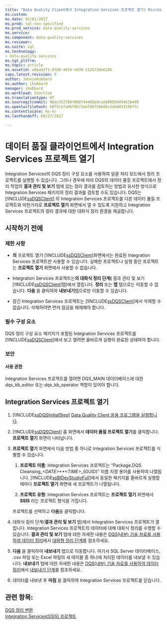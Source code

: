 ```yaml
---
title: "Data Quality Client에서 Integration Services 프로젝트 열기| Microsoft Docs"
ms.custom: 
ms.date: 03/01/2017
ms.prod: sql-non-specified
ms.prod_service: data-quality-services
ms.service: 
ms.component: data-quality-services
ms.reviewer: 
ms.suite: sql
ms.technology:
- data-quality-services
ms.tgt_pltfrm: 
ms.topic: article
ms.assetid: a8bad2f1-8fb0-4d14-a978-11a5720e62d6
caps.latest.revision: 9
author: JennieHubbard
ms.author: jhubbard
manager: jhubbard
ms.workload: Inactive
ms.translationtype: HT
ms.sourcegitcommit: 96ec352784f060f444b8adcae6005dd454b3b460
ms.openlocfilehash: b8f5c57ad6f0b73eb7d8f56bd8c34dd03319bf7c
ms.contentlocale: ko-kr
ms.lasthandoff: 09/27/2017

---
```

# <a name="open-integration-services-projects-in-data-quality-client"></a>데이터 품질 클라이언트에서 Integration Services 프로젝트 열기
  Integration Services의 DQS 정리 구성 요소를 사용하여 일괄 처리 모드에서 정리 프로젝트를 실행할 수 있습니다. 그러나 경우에 따라 DQS의 데이터 품질 프로젝트에서 정리 작업의 **결과 관리 및 보기** 탭에 있는 정리 결과를 검토하는 방법과 유사한 방식으로 Integration Services 패키지의 정리 결과를 검토할 수도 있습니다. DQS는 [!INCLUDE[ssDQSClient](../includes/ssdqsclient-md.md)] 의 Integration Services 프로젝트를 다른 데이터 품질 프로젝트와 마찬가지로 **프로젝트 열기** 화면에서 열 수 있도록 지원하고 Integration Services 프로젝트의 정리 결과에 대한 대화식 정리 환경을 제공합니다.  
  
##  <a name="BeforeYouBegin"></a> 시작하기 전에  
  
###  <a name="LimitationsRestrictions"></a> 제한 사항  
  
-   **의** 프로젝트 열기 [!INCLUDE[ssDQSClient](../includes/ssdqsclient-md.md)]화면에서는 완료된 Integration Services 프로젝트만 사용할 수 있습니다. 실패한 프로젝트나 실행 중인 프로젝트는 **프로젝트 열기** 화면에서 사용할 수 없습니다.  
  
-   Integration Services 프로젝트는**의 대화식 정리 단계(** 결과 관리 및 보기 [!INCLUDE[ssDQSClient](../includes/ssdqsclient-md.md)]탭)에서 열립니다. **정리** 또는 **맵** 탭으로는 이동할 수 없습니다. **다음** 을 클릭하여 **내보내기**탭으로만 이동할 수 있습니다.  
  
-   잠긴 Integration Services 프로젝트는 [!INCLUDE[ssDQSClient](../includes/ssdqsclient-md.md)]에서 삭제할 수 없습니다. 삭제하려면 먼저 잠금을 해제해야 합니다.  
  
###  <a name="Prerequisites"></a> 필수 구성 요소  
 DQS 정리 구성 요소 패키지가 포함된 Integration Services 프로젝트를 [!INCLUDE[ssDQSClient](../includes/ssdqsclient-md.md)]에서 보고 열려면 올바르게 실행이 완료된 상태여야 합니다.  
  
###  <a name="Security"></a> 보안  
  
####  <a name="Permissions"></a> 사용 권한  
 Integration Services 프로젝트를 열려면 DQS_MAIN 데이터베이스에 대한 dqs_kb_editor 또는 dqs_kb_operator 역할이 있어야 합니다.  
  
  
##  <a name="Open"></a> Integration Services 프로젝트 열기  
  
1.  [!INCLUDE[ssDQSInitialStep](../includes/ssdqsinitialstep-md.md)] [Data Quality Client 응용 프로그램을 실행합니다](../data-quality-services/run-the-data-quality-client-application.md).  
  
2.  [!INCLUDE[ssDQSClient](../includes/ssdqsclient-md.md)] 홈 화면에서 **데이터 품질 프로젝트 열기**를 클릭합니다. **프로젝트 열기** 화면이 나타납니다.  
  
3.  **프로젝트 열기** 화면에서 다음 방법 중 하나로 Integration Services 프로젝트를 식별할 수 있습니다.  
  
    1.  **프로젝트 이름**: Integration Services 프로젝트는 “Package.DQS Cleansing_*\<DATE>**\<TIME>*_{GUID}” 이름 지정 용어를 사용하여 나열됩니다. [!INCLUDE[ssBIDevStudioFull](../includes/ssbidevstudiofull-md.md)]에서 동일한 패키지를 올바르게 실행할 때마다 **프로젝트 열기** 화면에 새 프로젝트가 나열됩니다.  
  
    2.  **프로젝트 유형**: Integration Services 프로젝트는 **프로젝트 열기** 화면에서 **SSIS** 라는 프로젝트 형식을 가집니다.  
  
     프로젝트를 선택하고 **다음**을 클릭합니다.  
  
4.  대화식 정리 단계(**결과 관리 및 보기** 탭)에서 Integration Services 프로젝트가 열립니다. Integration Services 프로젝트의 데이터에 대해 대화식 정리를 수행할 수 있습니다. **결과 관리 및 보기** 탭에 대한 자세한 내용은 [DQS&#40;내부&#41; 기술 자료를 사용하여 데이터 정리](../data-quality-services/cleanse-data-using-dqs-internal-knowledge.md)에서 [대화형 정리 단계](../data-quality-services/cleanse-data-using-dqs-internal-knowledge.md#Interactive)를 참조하세요.  
  
5.  **다음** 을 클릭하여 **내보내기** 탭으로 이동합니다. 여기서 SQL Server 데이터베이스, .csv 파일 또는 Excel 파일의 새 테이블 중 하나에 처리된 데이터를 내보낼 수 있습니다. **내보내기** 탭에 대한 자세한 내용은 [DQS&#40;내부&#41; 기술 자료를 사용하여 데이터 정리](../data-quality-services/cleanse-data-using-dqs-internal-knowledge.md)에서 [내보내기 단계](../data-quality-services/cleanse-data-using-dqs-internal-knowledge.md#Export)를 참조하세요.  
  
6.  데이터를 내보낸 후 **마침** 을 클릭하여 Integration Services 프로젝트를 닫습니다.  

  
## <a name="see-also"></a>관련 항목:  
 [DQS 정리 변환](../integration-services/data-flow/transformations/dqs-cleansing-transformation.md)   
 [Integration Services(SSIS) 프로젝트](../integration-services/integration-services-ssis-projects-and-solutions.md)  
  
  

